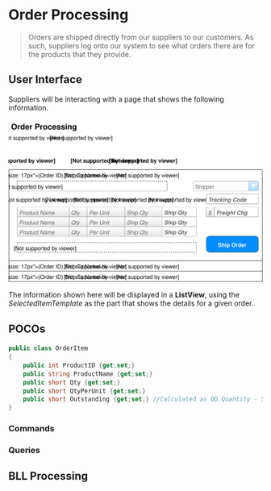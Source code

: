 # Order Processing

> Orders are shipped directly from our suppliers to our customers. As such, suppliers log onto our system to see what orders there are for the products that they provide.

## User Interface

Suppliers will be interacting with a page that shows the following information.

![Mockup](./Shipping-Orders.svg)

The information shown here will be displayed in a **ListView**, using the *SelectedItemTemplate* as the part that shows the details for a given order.

## POCOs
```C#
public class OrderItem
{
    public int ProductID {get;set;}
    public string ProductName {get;set;}
    public short Qty {get;set;}
    public short QtyPerUnit {get;set;}
    public short Outstanding {get;set;} //Calculated as OD.Quantity - Sum(Shipped qty)
}
```
### Commands

### Queries

## BLL Processing

